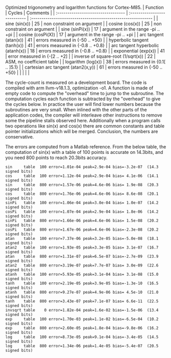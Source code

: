 Optimized trigonometry and logarithm functions for Cortex-M85.
| Function                           | Cycles | Comments                                                     |
| :--------------------------------- | :--------------------------- | :----------------------------------------------------------- |
| sine (sin(x))                      | 25                           | non constraint on argument                                   |
| cosine (cos(x))                    | 25                           | non constraint on argument                                   |
| sine (sinPi(x))                    | 17                           | argument in the range -pi .. +pi                             |
| cosine (cosPi(X))                  | 17                           | argument in the range -pi .. +pi                             |
| arc tangent (atan(x))              | 41                           | errors measured in {-50 .. +50}                              |
| hyperbolic tangent (tanh(x))       | 41                           | errors measured in {-0.8 .. +0.8}                            |
| arc tangent hyperbolic (atanh(x))  | 18                           | errors measured in {-0.8 .. +0.8}                            |
| exponential (exp(x))               | 41                           | error measured in {-[2 .. +2] |
| inverse of square-root (1/sqrt(x)) | 22                           | ASM, no coefficient table                                    |
| logarithm (log(x))                 | 38                           | errors measured in {0.1[ .. ]5.1} |
| cartesian arc tangent (atan2(x,y)) | 61                           | errors measured in {-50 .. +50}                              |
|                                    |                              |                                                              |

The cycle-count is measured on a development board. The code is compiled with arm llvm-v18.1.3, optimization -o1. A function is made of empty code to compute the "overhead" time to jump to the subroutine. The computation cycles each function is subtracted by the "overhead" to give the cycles below. In practice the user will find lower numbers because the subroutines are very small. When inlined with the other parts of the application codes, the compiler will interleave other instructions to remove some the pipeline stalls observed here. Additionally when a program calls two operations like sin(x) and cos(x) there are common constants and table pointer initializations which will be merged. Conclusion, the numbers are conservative.

The errors are computed from a Matlab reference. From the below table, the computation of sin(x) with a table of 100 points is accurate on 14.3bits, and you need 800 points to reach 20.3bits accuracy.

```
sin     table  100 error=1.01e-04 peak=2.9e-04 bias=-3.2e-07  (14.3 signed bits)
cos     table  100 error=1.12e-04 peak=2.9e-04 bias= 4.1e-06  (14.1 signed bits) 
sin     table  800 error=1.57e-06 peak=4.6e-06 bias= 1.9e-08  (20.3 signed bits) 
cos     table  800 error=1.76e-06 peak=4.6e-06 bias= 8.6e-08  (20.1 signed bits) 
sinPi   table  100 error=1.06e-04 peak=3.0e-04 bias= 1.0e-07  (14.2 signed bits) 
cosPi   table  100 error=1.07e-04 peak=2.9e-04 bias= 1.8e-06  (14.2 signed bits) 
sinPi   table  800 error=1.66e-06 peak=4.6e-06 bias= 1.5e-08  (20.2 signed bits) 
cosPi   table  800 error=1.67e-06 peak=4.6e-06 bias=-2.3e-08  (20.2 signed bits) 
atan    table  100 error=7.37e-06 peak=3.2e-05 bias=-5.0e-08  (18.1 signed bits) 
atan2   table  100 error=1.93e-05 peak=3.3e-05 bias= 3.1e-07  (16.7 signed bits) 
atan    table  800 error=1.31e-07 peak=6.5e-07 bias=-2.7e-09  (23.9 signed bits) 
atan2   table  800 error=3.19e-07 peak=7.7e-07 bias= 3.0e-09  (22.6 signed bits) 
atanh   table  100 error=5.93e-05 peak=3.1e-04 bias= 3.1e-08  (15.0 signed bits) 
tanh    table  100 error=2.19e-05 peak=3.9e-05 bias=-1.3e-10  (16.5 signed bits) 
atanh   table  800 error=9.27e-07 peak=4.9e-06 bias= 4.5e-10  (21.0 signed bits) 
tanh    table  800 error=3.43e-07 peak=7.1e-07 bias= 6.6e-11  (22.5 signed bits) 
invsqrt table    0 error=1.82e-04 peak=1.6e-02 bias=-1.5e-06  (13.4 signed bits) 
exp     table  100 error=1.70e-03 peak=1.1e-02 bias=-6.5e-04  (10.2 signed bits) 
exp     table  800 error=2.60e-05 peak=1.8e-04 bias=-9.8e-06  (16.2 signed bits) 
log     table  100 error=8.73e-05 peak=9.1e-04 bias=-3.4e-05  (14.5 signed bits) 
log     table  800 error=1.34e-06 peak=1.4e-05 bias=-5.4e-07  (20.5 signed bits)
```

